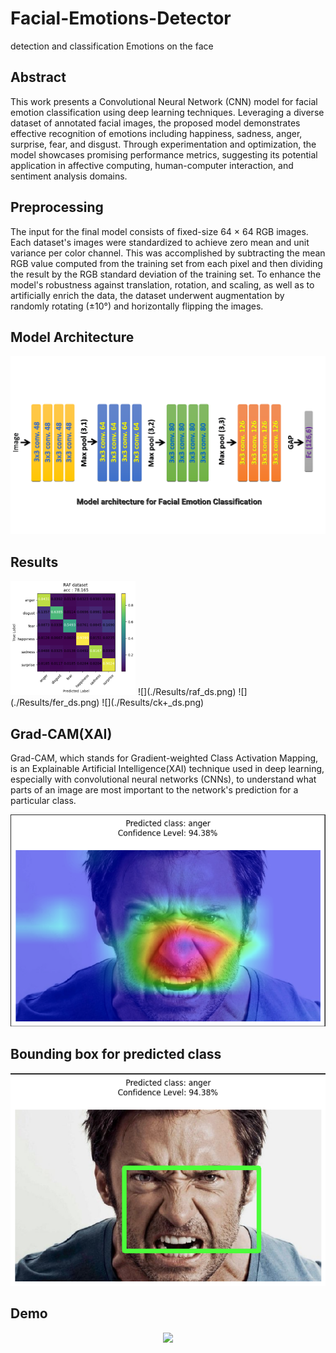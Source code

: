 # Facial-Emotions-Detector
detection and classification Emotions on the face
## Abstract
This work presents a Convolutional Neural Network (CNN) model for facial emotion classification using deep learning techniques. Leveraging a diverse dataset of annotated facial images, the proposed model demonstrates effective recognition of emotions including happiness, sadness, anger, surprise, fear, and disgust. Through experimentation and optimization, the model showcases promising performance metrics, suggesting its potential application in affective computing, human-computer interaction, and sentiment analysis domains.

## Preprocessing
The input for the final model consists of fixed-size 64 × 64 RGB images. Each dataset's images were standardized to achieve zero mean and unit variance per color channel. This was accomplished by subtracting the mean RGB value computed from the training set from each pixel and then dividing the result by the RGB standard deviation of the training set. To enhance the model's robustness against translation, rotation, and scaling, as well as to artificially enrich the data, the dataset underwent augmentation by randomly rotating (±10°) and horizontally flipping the images.



## Model Architecture
![](./Model/model_architecture.png)




## Results
<img src="./Results/raf_ds.png" alt="raf_ds" width="200"/>
![](./Results/raf_ds.png)
![](./Results/fer_ds.png)
![](./Results/ck+_ds.png)




## Grad-CAM(XAI)
Grad-CAM, which stands for Gradient-weighted Class Activation Mapping, is an Explainable Artificial Intelligence(XAI) technique used in deep learning, especially with convolutional neural networks (CNNs), to understand what parts of an image are most important to the network's prediction for a particular class.

![](./Grad-CAM/anger_GradCAM.png)




## Bounding box for predicted class
![](./Grad-CAM/anger_Bounding_box.png)





## Demo
<p align="center">
  <img src="./Video/demo.gif" width="400" />
</p>





